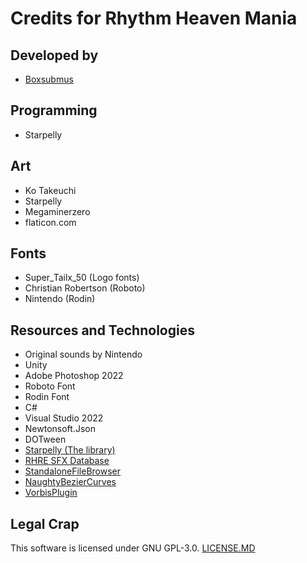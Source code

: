 # Credits for Rhythm Heaven Mania

## Developed by
* [Boxsubmus](https://boxsubmus.com)

## Programming
* Starpelly

## Art
* Ko Takeuchi
* Starpelly
* Megaminerzero
* flaticon.com

## Fonts
* Super_Tailx_50 (Logo fonts)
* Christian Robertson (Roboto)
* Nintendo (Rodin)

## Resources and Technologies
* Original sounds by Nintendo
* Unity
* Adobe Photoshop 2022
* Roboto Font
* Rodin Font
* C#
* Visual Studio 2022
* Newtonsoft.Json
* DOTween
* [Starpelly (The library)](https://github.com/Starpelly/Starpelly)
* [RHRE SFX Database](https://github.com/chrislo27/RHRE-database)
* [StandaloneFileBrowser](https://github.com/gkngkc/UnityStandaloneFileBrowser)
* [NaughtyBezierCurves](https://github.com/dbrizov/NaughtyBezierCurves)
* [VorbisPlugin](https://github.com/khindemit/unity-wrapper-vorbis)

## Legal Crap
This software is licensed under GNU GPL-3.0. [LICENSE.MD](https://github.com/RhythmHeavenDevelopment/RhythmHeavenMania/blob/master/LICENSE.md)
